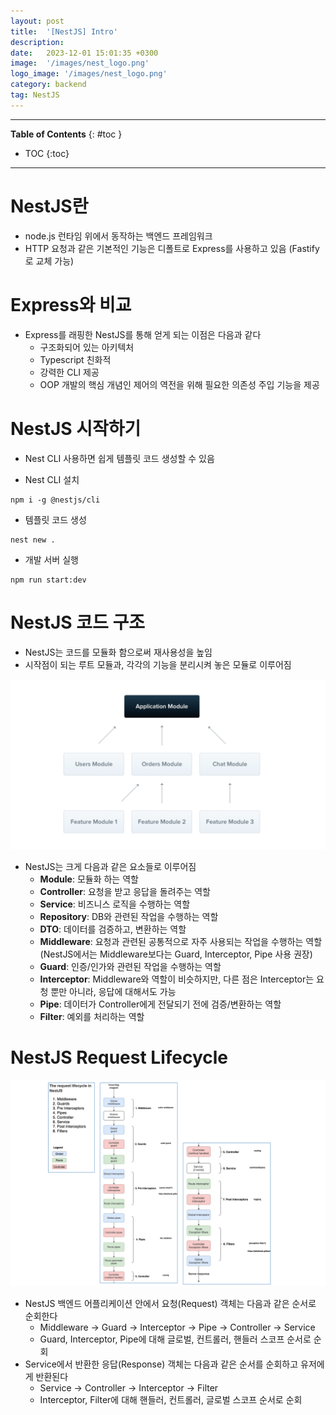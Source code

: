 ```yaml
---
layout: post
title:  '[NestJS] Intro'
description: 
date:   2023-12-01 15:01:35 +0300
image:  '/images/nest_logo.png'
logo_image: '/images/nest_logo.png'
category: backend
tag: NestJS
---
```


---
**Table of Contents**
{: #toc }
*  TOC
{:toc}

---

# NestJS란

- node.js 런타임 위에서 동작하는 백엔드 프레임워크
- HTTP 요청과 같은 기본적인 기능은 디폴트로 Express를 사용하고 있음 (Fastify로 교체 가능)

# Express와 비교

- Express를 래핑한 NestJS를 통해 얻게 되는 이점은 다음과 같다
  - 구조화되어 있는 아키텍처
  - Typescript 친화적
  - 강력한 CLI 제공
  - OOP 개발의 핵심 개념인 제어의 역전을 위해 필요한 의존성 주입 기능을 제공


# NestJS 시작하기

- Nest CLI 사용하면 쉽게 템플릿 코드 생성할 수 있음

- Nest CLI 설치

```
npm i -g @nestjs/cli
```

- 템플릿 코드 생성

```
nest new .
```

- 개발 서버 실행

```
npm run start:dev
```

# NestJS 코드 구조

- NestJS는 코드를 모듈화 함으로써 재사용성을 높임
- 시작점이 되는 루트 모듈과, 각각의 기능을 분리시켜 놓은 모듈로 이루어짐

![](/images/nest_2.png)

- NestJS는 크게 다음과 같은 요소들로 이루어짐
  - **Module**: 모듈화 하는 역할
  - **Controller**: 요청을 받고 응답을 돌려주는 역할
  - **Service**: 비즈니스 로직을 수행하는 역할
  - **Repository**: DB와 관련된 작업을 수행하는 역할
  - **DTO**: 데이터를 검증하고, 변환하는 역할
  - **Middleware**: 요청과 관련된 공통적으로 자주 사용되는 작업을 수행하는 역할 (NestJS에서는 Middleware보다는 Guard, Interceptor, Pipe 사용 권장)
  - **Guard**: 인증/인가와 관련된 작업을 수행하는 역할
  - **Interceptor**: Middleware와 역할이 비슷하지만, 다른 점은 Interceptor는 요청 뿐만 아니라, 응답에 대해서도 가능
  - **Pipe**: 데이터가 Controller에게 전달되기 전에 검증/변환하는 역할
  - **Filter**: 예외를 처리하는 역할

# NestJS Request Lifecycle

![](/images/nest_3.png)

- NestJS 백엔드 어플리케이션 안에서 요청(Request) 객체는 다음과 같은 순서로 순회한다
  - Middleware -> Guard -> Interceptor -> Pipe -> Controller -> Service
  - Guard, Interceptor, Pipe에 대해 글로벌, 컨트롤러, 핸들러 스코프 순서로 순회
- Service에서 반환한 응답(Response) 객체는 다음과 같은 순서를 순회하고 유저에게 반환된다
  - Service -> Controller -> Interceptor -> Filter
  - Interceptor, Filter에 대해 핸들러, 컨트롤러, 글로벌 스코프 순서로 순회
